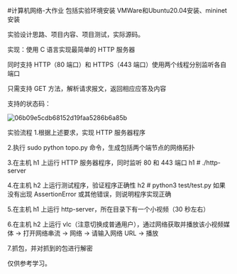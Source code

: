 #计算机网络-大作业
包括实验环境安装 VMWare和Ubuntu20.04安装、mininet 安装

实验设计思路、项目内容、项目测试，实际源码。


实现：使用 C 语言实现最简单的 HTTP 服务器

同时支持 HTTP（80 端口）和 HTTPS（443 端口）使用两个线程分别监听各自端口
   
只需支持 GET 方法，解析请求报文，返回相应应答及内容
   
 支持的状态码：

 ![06b09e5cdb68152d19faa5286b6a85b](https://github.com/user-attachments/assets/bb78c9ce-d655-49f6-8d34-99c12b8f35b3)

实验流程
1.根据上述要求，实现 HTTP 服务器程序

2.执行 sudo python topo.py 命令，生成包括两个端节点的网络拓扑

3.在主机 h1 上运行 HTTP 服务器程序，同时监听 80 和 443 端口 h1 # ./http-server 

4.在主机 h2 上运行测试程序，验证程序正确性 h2 # python3 test/test.py 如果没有出现 AssertionError 或其他错误，则说明程序实现正确

5.在主机 h1 上运行 http-server，所在目录下有一个小视频（30 秒左右）

6.在主机 h2 上运行 vlc（注意切换成普通用户），通过网络获取并播放该小视频媒体 -> 打开网络串流 -> 网络 -> 请输入网络 URL -> 播放

7.抓包，并对抓到的包进行解密

仅供参考学习。
